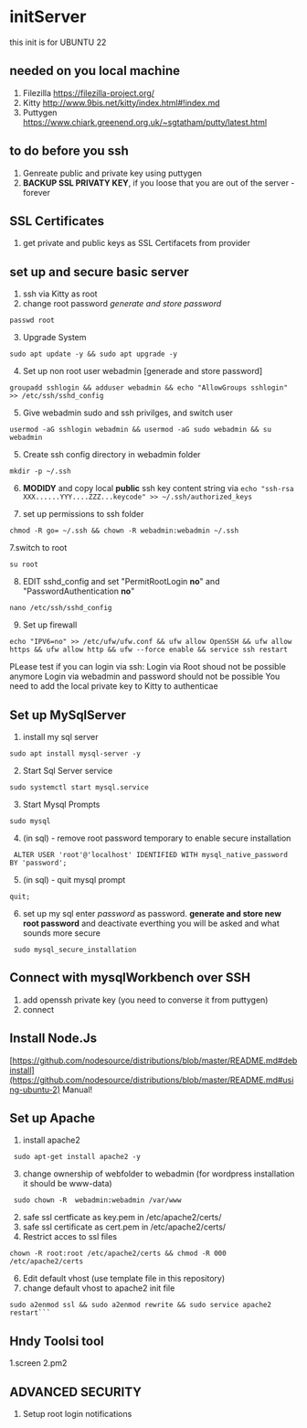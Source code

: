# initServer

this init is for UBUNTU 22

## needed on you local machine
1. Filezilla https://filezilla-project.org/
2. Kitty http://www.9bis.net/kitty/index.html#!index.md 
3. Puttygen https://www.chiark.greenend.org.uk/~sgtatham/putty/latest.html 

## to do before you ssh
1. Genreate public and private key using puttygen
2. **BACKUP SSL PRIVATY KEY**, if you loose that you are out of the server - forever

## SSL Certificates
1. get private and public keys as SSL Certifacets from provider

## set up and secure basic server
1. ssh via Kitty as root
2. change root password *generate and store password*
```  
passwd root
``` 
3. Upgrade System
```
sudo apt update -y && sudo apt upgrade -y
```
4. Set up non root user webadmin [generade and store password]
```
groupadd sshlogin && adduser webadmin && echo "AllowGroups sshlogin" >> /etc/ssh/sshd_config
```
5. Give webadmin sudo and ssh privilges, and switch user
```
usermod -aG sshlogin webadmin && usermod -aG sudo webadmin && su webadmin
```
5. Create ssh config directory in webadmin folder
```
mkdir -p ~/.ssh
```


6. **MODIDY** and copy local **public** ssh key content string via  ```echo "ssh-rsa XXX......YYY....ZZZ...keycode" >> ~/.ssh/authorized_keys```


7. set up permissions to ssh folder
```
chmod -R go= ~/.ssh && chown -R webadmin:webadmin ~/.ssh
```

7.switch to root
```
su root
```

8. EDIT sshd_config and set "PermitRootLogin **no**" and "PasswordAuthentication **no**"
```
nano /etc/ssh/sshd_config
``` 
 
9. Set up firewall  
```
echo "IPV6=no" >> /etc/ufw/ufw.conf && ufw allow OpenSSH && ufw allow https && ufw allow http && ufw --force enable && service ssh restart
```


PLease test if you can login via ssh:
Login via Root shoud not be possible anymore
Login via webadmin and password should not be possible
You need to add the local private key to Kitty to authenticae 

## Set up MySqlServer
1. install my sql server
```
sudo apt install mysql-server -y
```

2. Start Sql Server service
```
sudo systemctl start mysql.service
```

3. Start Mysql Prompts
```
sudo mysql
```

4. (in sql) - remove root password temporary to enable secure installation
```
 ALTER USER 'root'@'localhost' IDENTIFIED WITH mysql_native_password BY 'password';
```
 
5. (in sql) - quit mysql prompt
```
quit;
```

6. set up my sql enter *password* as password. **generate and store new root password** and deactivate everthing you will be asked and what sounds more secure
```
 sudo mysql_secure_installation
``` 


## Connect with mysqlWorkbench over SSH
1. add openssh private key (you need to converse it from puttygen)
2. connect


## Install Node.Js
[https://github.com/nodesource/distributions/blob/master/README.md#debinstall](https://github.com/nodesource/distributions/blob/master/README.md#using-ubuntu-2)
Manual!


## Set up Apache 
1. install apache2
```
 sudo apt-get install apache2 -y
``` 

3. change ownership of webfolder to webadmin (for wordpress installation it should be www-data)
```
 sudo chown -R  webadmin:webadmin /var/www
``` 
2. safe ssl certficate as key.pem in /etc/apache2/certs/
3. safe ssl certificate as cert.pem in /etc/apache2/certs/
5. Restrict acces to ssl files
```
chown -R root:root /etc/apache2/certs && chmod -R 000 /etc/apache2/certs
```
6. Edit default vhost (use template file in this repository)
7. change default vhost to apache2 init file
```
sudo a2enmod ssl && sudo a2enmod rewrite && sudo service apache2 restart```
```



## Hndy Toolsi tool
1.screen
2.pm2








## ADVANCED SECURITY
1. Setup root login notifications 












